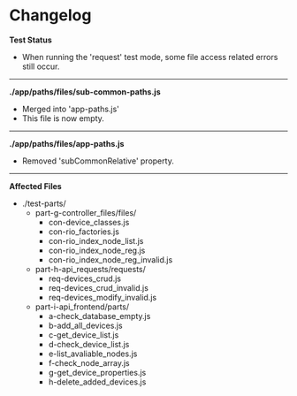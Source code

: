 # Changelog

**Test Status**
* When running the 'request' test mode, some file access related errors still occur.

---

**./app/paths/files/sub-common-paths.js**
* Merged into 'app-paths.js'
* This file is now empty.

---

**./app/paths/files/app-paths.js**
* Removed 'subCommonRelative' property.
---

**Affected Files**
* ./test-parts/
	* part-g-controller_files/files/
		* con-device_classes.js
		* con-rio_factories.js
		* con-rio_index_node_list.js
		* con-rio_index_node_reg.js
		* con-rio_index_node_reg_invalid.js
	* part-h-api_requests/requests/
		* req-devices_crud.js
		* req-devices_crud_invalid.js
		* req-devices_modify_invalid.js
	* part-i-api_frontend/parts/
		* a-check_database_empty.js
		* b-add_all_devices.js
		* c-get_device_list.js
		* d-check_device_list.js
		* e-list_avaliable_nodes.js
		* f-check_node_array.js
		* g-get_device_properties.js
		* h-delete_added_devices.js
